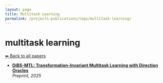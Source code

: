 ```yaml
---
layout: page
title: Multitask-Learning
permalink: /projects-publications/tags/multitask-learning/
---
```


# multitask learning
[⬅ Back to all papers](../papers.md)

- **[DiBS-MTL: Transformation-Invariant Multitask Learning with Direction Oracles](../papers.md)**  
  *Preprint, 2025*